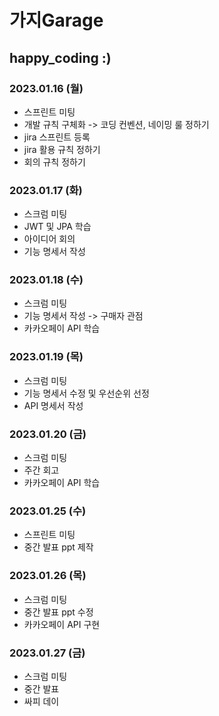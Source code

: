 # 가지Garage

## happy_coding :)

### 2023.01.16 (월)
- 스프린트 미팅
- 개발 규칙 구체화 -> 코딩 컨벤션, 네이밍 룰 정하기
- jira 스프린트 등록
- jira 활용 규칙 정하기
- 회의 규칙 정하기

### 2023.01.17 (화)
- 스크럼 미팅
- JWT 및 JPA 학습
- 아이디어 회의
- 기능 명세서 작성

### 2023.01.18 (수)
- 스크럼 미팅
- 기능 명세서 작성 -> 구매자 관점
- 카카오페이 API 학습

### 2023.01.19 (목)
- 스크럼 미팅
- 기능 명세서 수정 및 우선순위 선정
- API 명세서 작성

### 2023.01.20 (금)
- 스크럼 미팅
- 주간 회고
- 카카오페이 API 학습

### 2023.01.25 (수)
- 스프린트 미팅
- 중간 발표 ppt 제작

### 2023.01.26 (목)
- 스크럼 미팅
- 중간 발표 ppt 수정
- 카카오페이 API 구현

### 2023.01.27 (금)
- 스크럼 미팅
- 중간 발표
- 싸피 데이
